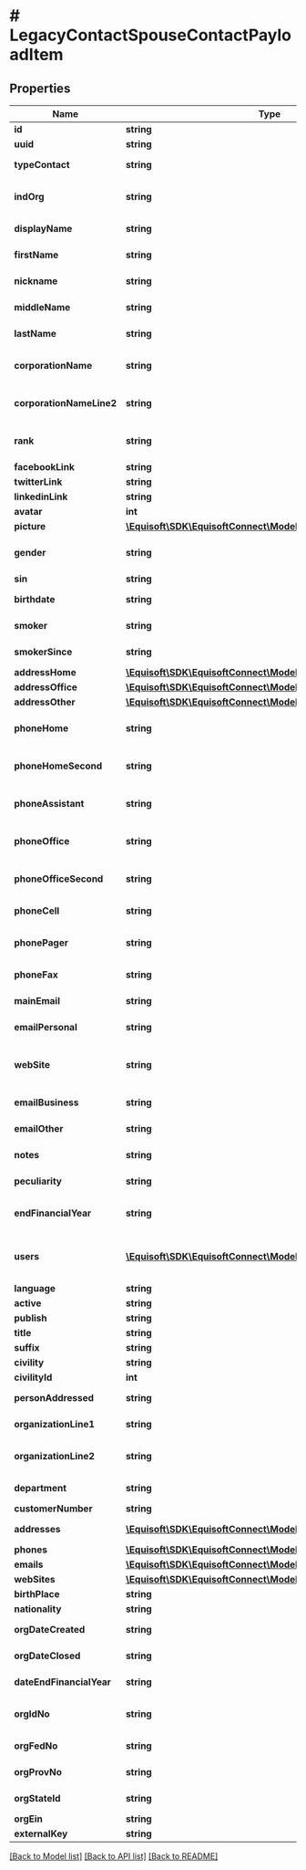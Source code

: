 # # LegacyContactSpouseContactPayloadItem

## Properties

Name | Type | Description | Notes
------------ | ------------- | ------------- | -------------
**id** | **string** | Unique id. | [optional]
**uuid** | **string** | Contact UUID. | [optional]
**typeContact** | **string** | Type of the contact. | [optional]
**indOrg** | **string** | Type INDIVIDUAL OR ORGANIZATION. | [optional]
**displayName** | **string** | Display name of the contact. | [optional]
**firstName** | **string** | First name of the contact. | [optional]
**nickname** | **string** | Nickname of the contact. | [optional]
**middleName** | **string** | Middle name of the contact. | [optional]
**lastName** | **string** | Last name of the contact. | [optional]
**corporationName** | **string** | First line of corporation name (Organization). | [optional]
**corporationNameLine2** | **string** | Second line of corporation name (Organization). | [optional]
**rank** | **string** | Rank of the contact. (Industrial Alliance only). | [optional]
**facebookLink** | **string** | Facebook link. | [optional]
**twitterLink** | **string** | Twitter link. | [optional]
**linkedinLink** | **string** | LinkedIn link. | [optional]
**avatar** | **int** | Avatar. | [optional]
**picture** | [**\Equisoft\SDK\EquisoftConnect\Model\LegacyContactPicture**](LegacyContactPicture.md) |  | [optional]
**gender** | **string** | Gender of the contact. Either MALE or FEMALE. | [optional]
**sin** | **string** | Sin of the contact. | [optional]
**birthdate** | **string** | Birthdate of the contact. | [optional]
**smoker** | **string** | Smoker status of the contact. | [optional]
**smokerSince** | **string** | Smoker status since date. | [optional]
**addressHome** | [**\Equisoft\SDK\EquisoftConnect\Model\LegacyContactAddress**](LegacyContactAddress.md) |  | [optional]
**addressOffice** | [**\Equisoft\SDK\EquisoftConnect\Model\LegacyContactAddress**](LegacyContactAddress.md) |  | [optional]
**addressOther** | [**\Equisoft\SDK\EquisoftConnect\Model\LegacyContactAddress**](LegacyContactAddress.md) |  | [optional]
**phoneHome** | **string** | Phone number of the contact at home. | [optional]
**phoneHomeSecond** | **string** | Second phone number of the contact at home. | [optional]
**phoneAssistant** | **string** | Assistant phone number of the contact. | [optional]
**phoneOffice** | **string** | Office phone number of the contact. | [optional]
**phoneOfficeSecond** | **string** | Second office phone number of the contact. | [optional]
**phoneCell** | **string** | Cell phone number of the contact. | [optional]
**phonePager** | **string** | Pager phone number of the contact. | [optional]
**phoneFax** | **string** | Fax phone number of the contact. | [optional]
**mainEmail** | **string** | Main email of the contact. | [optional]
**emailPersonal** | **string** | Personal email of the contact. | [optional]
**webSite** | **string** | Web Site URL. This represent the main website for the contact. | [optional]
**emailBusiness** | **string** | Business email of the contact. | [optional]
**emailOther** | **string** | Business email of the contact. | [optional]
**notes** | **string** | Notes of the contact. | [optional]
**peculiarity** | **string** | Peculiarity of the contact. | [optional]
**endFinancialYear** | **string** | End of the financial year (for organization). | [optional]
**users** | [**\Equisoft\SDK\EquisoftConnect\Model\LegacyUser[]**](LegacyUser.md) | Owner of the contact. By default use the current api user. | [optional]
**language** | **string** | Language. | [optional]
**active** | **string** | Active (boolean). | [optional]
**publish** | **string** | Publish (boolean). | [optional]
**title** | **string** | Title. | [optional]
**suffix** | **string** | Suffix. | [optional]
**civility** | **string** | Civility. | [optional]
**civilityId** | **int** | Civility id. | [optional]
**personAddressed** | **string** | Person Addressed (Correspondance). | [optional]
**organizationLine1** | **string** | Organization name (Correspondance). | [optional]
**organizationLine2** | **string** | Organization name - second line (Correspondance). | [optional]
**department** | **string** | Department (Correspondance). | [optional]
**customerNumber** | **string** | Customer Number. | [optional]
**addresses** | [**\Equisoft\SDK\EquisoftConnect\Model\LegacyContactAddress[]**](LegacyContactAddress.md) | Contact addresses. | [optional]
**phones** | [**\Equisoft\SDK\EquisoftConnect\Model\LegacyContactPhone[]**](LegacyContactPhone.md) | Contact phones. | [optional]
**emails** | [**\Equisoft\SDK\EquisoftConnect\Model\LegacyContactEmail[]**](LegacyContactEmail.md) | Contact emails. | [optional]
**webSites** | [**\Equisoft\SDK\EquisoftConnect\Model\LegacyContactWebSite[]**](LegacyContactWebSite.md) | Contact web sites. | [optional]
**birthPlace** | **string** | Birth Place. | [optional]
**nationality** | **string** | Nationality. | [optional]
**orgDateCreated** | **string** | Organization created date. | [optional]
**orgDateClosed** | **string** | Organization closed date. | [optional]
**dateEndFinancialYear** | **string** | Financial year end date. | [optional]
**orgIdNo** | **string** | Organization identification number. | [optional]
**orgFedNo** | **string** | Organization federal number. | [optional]
**orgProvNo** | **string** | Organization provincial number. | [optional]
**orgStateId** | **string** | Organization state identification | [optional]
**orgEin** | **string** | Organization EIN. | [optional]
**externalKey** | **string** | Sin of the contact. | [optional]

[[Back to Model list]](../../README.md#models) [[Back to API list]](../../README.md#endpoints) [[Back to README]](../../README.md)
